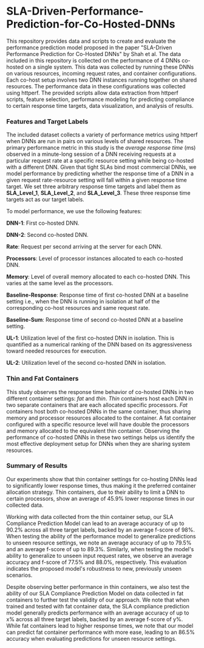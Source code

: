 # SLA-Driven-Performance-Prediction-for-Co-Hosted-DNNs
This repository provides data and scripts to create and evaluate the performance prediction model proposed in the paper "SLA-Driven Performance Prediction for Co-Hosted DNNs" by Shah et al. The data included in this repository is collected on the performance of 4 DNNs co-hosted on a single system. This data was collected by running these DNNs on various resources, incoming request rates, and container configurations. Each co-host setup involves two DNN instances running together on shared resources. The performance data in these configurations was collected using httperf. The provided scripts allow data extraction from httperf scripts, feature selection, performance modeling for predicting compliance to certain response time targets, data visualization, and analysis of results.

### Features and Target Labels
The included dataset collects a variety of performance metrics using httperf when DNNs are run in pairs on various levels of shared resources. The primary performance metric in this study is the _average response time_ (ms) observed in a minute-long session of a DNN receiving requests at a particular request rate at a specific resource setting while being co-hosted with a different DNN. Given that tight SLAs bind most commercial DNNs, we model performance by predicting whether the response time of a DNN in a given request rate-resource setting will fall within a given response time target. We set three arbitrary response time targets and label them as **SLA_Level_1**, **SLA_Level_2**, and **SLA_Level_3**. These three response time targets act as our target labels.

To model performance, we use the following features:

**DNN-1**: First co-hosted DNN.

**DNN-2**: Second co-hosted DNN.

**Rate**: Request per second arriving at the server for each DNN.

**Processors**: Level of processor instances allocated to each co-hosted DNN.

**Memory**: Level of overall memory allocated to each co-hosted DNN. This varies at the same level as the processors.

**Baseline-Response**: Response time of first co-hosted DNN at a baseline setting i.e., when the DNN is running in isolation at half of the corresponding co-host resources and same request rate.

**Baseline-Sum**: Response time of second co-hosted DNN at a baseline setting.

**UL-1**: Utilization level of the first co-hosted DNN in isolation. This is quantified as a numerical ranking of the DNN based on its aggressiveness toward needed resources for execution.

**UL-2**: Utilization level of the second co-hosted DNN in isolation.

### Thin and Fat Containers
This study observes the response time behavior of co-hosted DNNs in two different container settings: _fat_ and _thin_.  _Thin_ containers host each DNN in two separate containers that are each allocated specific processors. _Fat_ containers host both co-hosted DNNs in the same container, thus sharing memory and processor resources allocated to the container. A fat container configured with a specific resource level will have double the processors and memory allocated to the equivalent thin container. Observing the performance of co-hosted DNNs in these two settings helps us identify the most effective deployment setup for DNNs when they are sharing system resources. 

### Summary of Results
Our experiments show that thin container settings for co-hosting DNNs lead to significantly lower response times, thus making it the preferred container allocation strategy. Thin containers, due to their ability to limit a DNN to certain processors, show an average of 45.9% lower response times in our collected data. 

Working with data collected from the thin container setup, our SLA Compliance Prediction Model can lead to an average accuracy of up to 90.2% across all three target labels, backed by an average f-score of 98%. When testing the ability of the performance model to generalize predictions to unseen resource settings, we note an average accuracy of up to 79.5% and an average f-score of up to 89.3%. Similarly, when testing the model's ability to generalize to unseen input request rates, we observe an average accuracy and f-score of 77.5% and 88.0%, respectively. This evaluation indicates the proposed model's robustness to new, previously unseen scenarios. 

Despite observing better performance in thin containers, we also test the ability of our SLA Compliance Prediction Model on data collected in fat containers to further test the validity of our approach. We note that when trained and tested with fat container data, the SLA compliance prediction model generally predicts performance with an average accuracy of up to x% across all three target labels, backed by an average f-score of y%. While fat containers lead to higher response times, we note that our model can predict fat container performance with more ease, leading to an 86.5% accuracy when evaluating predictions for unseen resource settings. 
